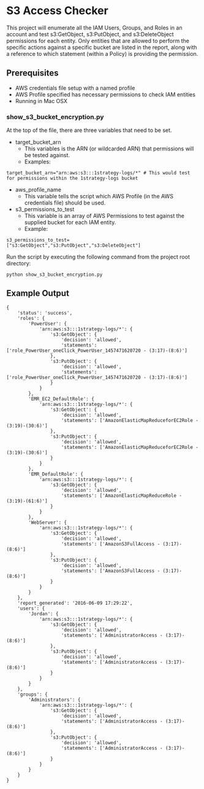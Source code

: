 # S3 Access Checker

This project will enumerate all the IAM Users, Groups, and Roles in an account and test s3:GetObject, s3:PutObject, and s3:DeleteObject permissions for each entity. Only entities that are allowed to perform the specific actions against a specific bucket are listed in the report, along with a reference to which statement (within a Policy) is providing the permission.

## Prerequisites
- AWS credentials file setup with a named profile
- AWS Profile specified has necessary permissions to check IAM entities
- Running in Mac OSX

### show_s3_bucket_encryption.py

At the top of the file, there are three variables that need to be set.

- target_bucket_arn
    - This variables is the ARN (or wildcarded ARN) that permissions will be tested against. 
    - Examples:
```
target_bucket_arn="arn:aws:s3:::1strategy-logs/*" # This would test for permissions within the 1strategy-logs bucket
```
- aws_profile_name
    - This variable tells the script which AWS Profile (in the AWS credentials file) should be used. 
- s3_permissions_to_test
    - This variable is an array of AWS Permissions to test against the supplied bucket for each IAM entity.
    - Example:
```
s3_permissions_to_test=["s3:GetObject","s3:PutObject","s3:DeleteObject"]
```

Run the script by executing the following command from the project root directory:
```
python show_s3_bucket_encryption.py
```

## Example Output

```
{
	'status': 'success',
	'roles': {
		'PowerUser': {
			'arn:aws:s3:::1strategy-logs/*': {
				's3:GetObject': {
					'decision': 'allowed',
					'statements': ['role_PowerUser_oneClick_PowerUser_1457471620720 - (3:17)-(8:6)']
				},
				's3:PutObject': {
					'decision': 'allowed',
					'statements': ['role_PowerUser_oneClick_PowerUser_1457471620720 - (3:17)-(8:6)']
				}
			}
		},
		'EMR_EC2_DefaultRole': {
			'arn:aws:s3:::1strategy-logs/*': {
				's3:GetObject': {
					'decision': 'allowed',
					'statements': ['AmazonElasticMapReduceforEC2Role - (3:19)-(30:6)']
				},
				's3:PutObject': {
					'decision': 'allowed',
					'statements': ['AmazonElasticMapReduceforEC2Role - (3:19)-(30:6)']
				}
			}
		},
		'EMR_DefaultRole': {
			'arn:aws:s3:::1strategy-logs/*': {
				's3:GetObject': {
					'decision': 'allowed',
					'statements': ['AmazonElasticMapReduceRole - (3:19)-(61:6)']
				}
			}
		},
		'WebServer': {
			'arn:aws:s3:::1strategy-logs/*': {
				's3:GetObject': {
					'decision': 'allowed',
					'statements': ['AmazonS3FullAccess - (3:17)-(8:6)']
				},
				's3:PutObject': {
					'decision': 'allowed',
					'statements': ['AmazonS3FullAccess - (3:17)-(8:6)']
				}
			}
		}
	},
	'report_generated': '2016-06-09 17:29:22',
	'users': {
		'Jordan': {
			'arn:aws:s3:::1strategy-logs/*': {
				's3:GetObject': {
					'decision': 'allowed',
					'statements': ['AdministratorAccess - (3:17)-(8:6)']
				},
				's3:PutObject': {
					'decision': 'allowed',
					'statements': ['AdministratorAccess - (3:17)-(8:6)']
				}
			}
		}
	},
	'groups': {
		'Administrators': {
			'arn:aws:s3:::1strategy-logs/*': {
				's3:GetObject': {
					'decision': 'allowed',
					'statements': ['AdministratorAccess - (3:17)-(8:6)']
				},
				's3:PutObject': {
					'decision': 'allowed',
					'statements': ['AdministratorAccess - (3:17)-(8:6)']
				}
			}
		}
	}
}
```

